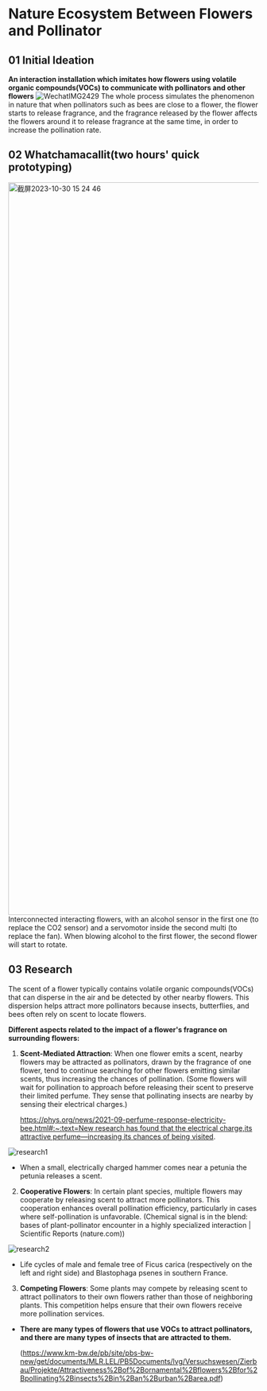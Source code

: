 # Nature Ecosystem Between Flowers and Pollinator

## 01 Initial Ideation
**An interaction installation which imitates how flowers using volatile organic compounds(VOCs) to communicate with pollinators and other flowers**
![WechatIMG2429](https://github.com/HHY1111/PCB-class-2023/assets/144415019/d8f31dfc-cd07-4022-93f6-4dad8f01fe41)
The whole process simulates the phenomenon in nature that when pollinators such as bees are close to a flower, the flower starts to release fragrance, and the fragrance released by the flower affects the flowers around it to release fragrance at the same time, in order to increase the pollination rate.


## 02 Whatchamacallit(two hours' quick prototyping)
<img width="1473" alt="截屏2023-10-30 15 24 46" src="https://github.com/HHY1111/PCB-class-2023/assets/144415019/46129271-79e5-4314-b54a-273825f81595">
Interconnected interacting flowers, with an alcohol sensor in the first one (to replace the CO2 sensor) and a servomotor inside the second multi (to replace the fan). When blowing alcohol to the first flower, the second flower will start to rotate.


## 03 Research
The scent of a flower typically contains volatile organic compounds(VOCs) that can disperse in the air and be detected by other nearby flowers. This dispersion helps attract more pollinators because insects, butterflies, and bees often rely on scent to locate flowers. 

**Different aspects related to the impact of a flower's fragrance on surrounding flowers:** 

1. **Scent-Mediated Attraction**: When one flower emits a scent, nearby flowers may be attracted as pollinators, drawn by the fragrance of one flower, tend to continue searching for other flowers emitting similar scents, thus increasing the chances of pollination. (Some flowers will wait for pollination to approach before releasing their scent to preserve their limited perfume. They sense that pollinating insects are nearby by sensing their electrical charges.)
    
    [https://phys.org/news/2021-09-perfume-response-electricity-bee.html#:~:text=New research has found that the electrical charge,its attractive perfume—increasing its chances of being visited](https://phys.org/news/2021-09-perfume-response-electricity-bee.html#:~:text=New%20research%20has%20found%20that%20the%20electrical%20charge,its%20attractive%20perfume%E2%80%94increasing%20its%20chances%20of%20being%20visited).

![research1](https://github.com/HHY1111/PCB-class-2023/assets/144415019/d4569724-9bac-4c7e-9e80-4024003a858c)
- When a small, electrically charged hammer comes near a petunia the petunia releases a scent.

2. **Cooperative Flowers**: In certain plant species, multiple flowers may cooperate by releasing scent to attract more pollinators. This cooperation enhances overall pollination efficiency, particularly in cases where self-pollination is unfavorable. (Chemical signal is in the blend: bases of plant-pollinator encounter in a highly specialized interaction | Scientific Reports (nature.com))
   
![research2](https://github.com/HHY1111/PCB-class-2023/assets/144415019/bdb93a61-5cca-4fc2-bc99-f9b3326b01ad)
- Life cycles of male and female tree of Ficus carica (respectively on the left and right side) and Blastophaga psenes in southern France.

3. **Competing Flowers**: Some plants may compete by releasing scent to attract pollinators to their own flowers rather than those of neighboring plants. This competition helps ensure that their own flowers receive more pollination services.

- **There are many types of flowers that use VOCs to attract pollinators, and there are many types of insects that are attracted to them.**
    
    (https://www.km-bw.de/pb/site/pbs-bw-new/get/documents/MLR.LEL/PB5Documents/lvg/Versuchswesen/Zierbau/Projekte/Attractiveness%2Bof%2Bornamental%2Bflowers%2Bfor%2Bpollinating%2Binsects%2Bin%2Ban%2Burban%2Barea.pdf)
